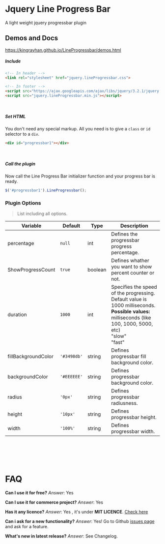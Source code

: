 # Jquery Line Progress Bar
A light weight jquery progressbar plugin

## Demos and Docs
https://kingrayhan.github.io/LineProgressbar/demos.html






##### Include
```html
<!-- In header -->
<link rel="stylesheet" href="jquery.lineProgressbar.css">

<!-- In footer -->
<script src="https://ajax.googleapis.com/ajax/libs/jquery/3.2.1/jquery.min.js"></script>
<script src="jquery.lineProgressbar.min.js"></script>
```

<br>

##### Set HTML
You don't need any special markup. All you need is to give a `class` or `id` selector to a `div`. 
```html
<div id="progressbar1"></div>
```
<br>

##### Call the plugin
Now call the Line Progress Bar initializer function and your progress bar is ready.
```js
$('#progressbar1').LineProgressbar();
```


### Plugin Options
> List including all options.

| Variable | Default | Type | Description |
| --- | --- | --- | --- | 
| percentage | `null` | int | Defines the progressbar progress percentage. |
| ShowProgressCount | `true` | boolean | Defines whather you want to show percent counter or not. |
| duration  | `1000` | int | Specifies the speed of the progressing. Default value is 1000 milliseconds. <br> **Possible values:** <br> milliseconds (like 100, 1000, 5000, etc) <br> "slow" <br> "fast" <br> |
| fillBackgroundColor  | `'#3498db'` | string | Defines progressbar fill background color. |
| backgroundColor  | `'#EEEEEE'` | string | Defines progressbar background color. |
| radius  | `'0px'` | string | Defines progressbar radiusness. |
| height  | `'10px'` | string | Defines progressbar height. |
| width  | `'100%'` | string | Defines progressbar width. |


<br>
<br>
<br>
<br>

# FAQ

**Can I use it for free?** _Answer_: Yes

**Can I use it for commerce project?** _Answer_: Yes

**Has it any licence?** _Answer_: Yes , it's under **MIT LICENCE**. [Check here](https://github.com/kingRayhan/LineProgressbar/blob/master/LICENSE)

**Can i ask for a new functionality?** _Answer_: Yes! Go to Github [issues page](https://github.com/kingRayhan/LineProgressbar/issues) and ask for a feature.

**What's new in latest release?** _Answer_: See Changelog.
